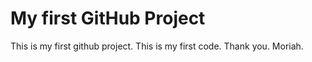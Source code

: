 # My first GitHub Project
This is my first github project. This is my first code.
Thank you.
Moriah.
